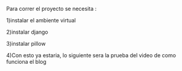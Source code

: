 Para correr el proyecto se necesita :

1)instalar el ambiente virtual

2)instalar django

3)instalar pillow

4)Con esto ya estaria, lo siguiente sera la prueba del video de como funciona el blog